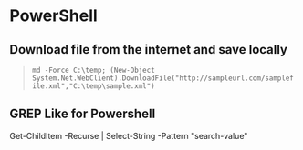# PowerShell
## Download file from the internet and save locally
> `md -Force C:\temp; (New-Object System.Net.WebClient).DownloadFile("http://sampleurl.com/samplefile.xml","C:\temp\sample.xml")`

## GREP Like for Powershell
Get-ChildItem -Recurse | Select-String -Pattern "search-value"
